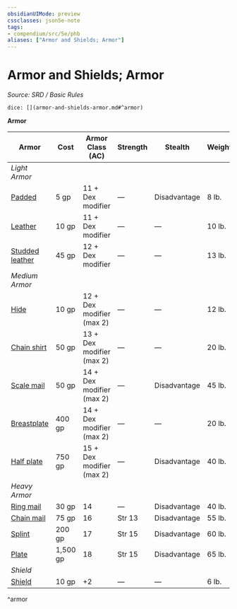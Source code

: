 ```yaml
---
obsidianUIMode: preview
cssclasses: json5e-note
tags:
- compendium/src/5e/phb
aliases: ["Armor and Shields; Armor"]
---
```

# Armor and Shields; Armor
*Source: SRD / Basic Rules* 

`dice: [](armor-and-shields-armor.md#^armor)`

**Armor**

| Armor | Cost | Armor Class (AC) | Strength | Stealth | Weight |
|-------|------|------------------|----------|---------|--------|
| *Light Armor* |  |  |  |  |  |
| [Padded](compendium/items/padded-armor.md) | 5 gp | 11 + Dex modifier | — | Disadvantage | 8 lb. |
| [Leather](compendium/items/leather-armor.md) | 10 gp | 11 + Dex modifier | — | — | 10 lb. |
| [Studded leather](compendium/items/studded-leather-armor.md) | 45 gp | 12 + Dex modifier | — | — | 13 lb. |
| *Medium Armor* |  |  |  |  |  |
| [Hide](compendium/items/hide-armor.md) | 10 gp | 12 + Dex modifier (max 2) | — | — | 12 lb. |
| [Chain shirt](compendium/items/chain-shirt.md) | 50 gp | 13 + Dex modifier (max 2) | — | — | 20 lb. |
| [Scale mail](compendium/items/scale-mail.md) | 50 gp | 14 + Dex modifier (max 2) | — | Disadvantage | 45 lb. |
| [Breastplate](compendium/items/breastplate.md) | 400 gp | 14 + Dex modifier (max 2) | — | — | 20 lb. |
| [Half plate](compendium/items/half-plate-armor.md) | 750 gp | 15 + Dex modifier (max 2) | — | Disadvantage | 40 lb. |
| *Heavy Armor* |  |  |  |  |  |
| [Ring mail](compendium/items/ring-mail.md) | 30 gp | 14 | — | Disadvantage | 40 lb. |
| [Chain mail](compendium/items/chain-mail.md) | 75 gp | 16 | Str 13 | Disadvantage | 55 lb. |
| [Splint](compendium/items/splint-armor.md) | 200 gp | 17 | Str 15 | Disadvantage | 60 lb. |
| [Plate](compendium/items/plate-armor.md) | 1,500 gp | 18 | Str 15 | Disadvantage | 65 lb. |
| *Shield* |  |  |  |  |  |
| [Shield](compendium/items/shield.md) | 10 gp | +2 | — | — | 6 lb. |
^armor